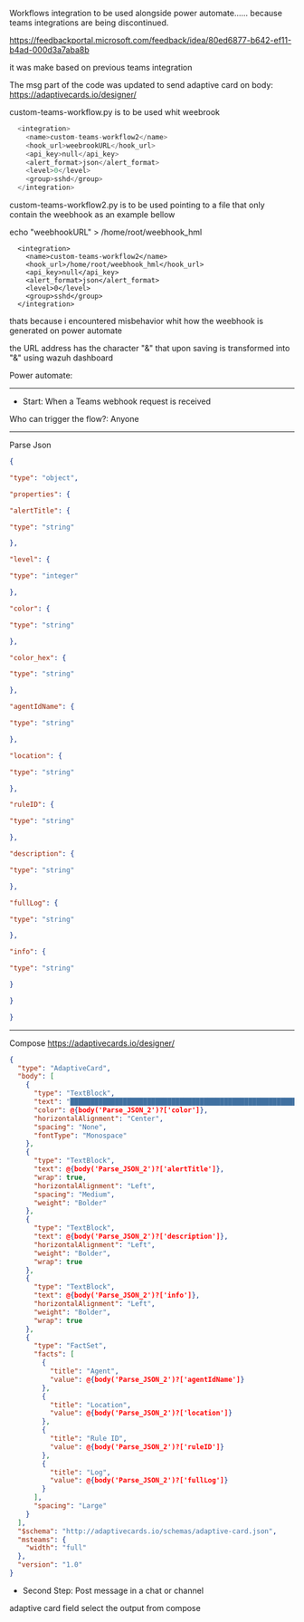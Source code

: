 Workflows integration to be used alongside power automate...... because teams integrations are being discontinued.

https://feedbackportal.microsoft.com/feedback/idea/80ed6877-b642-ef11-b4ad-000d3a7aba8b

it was make based on previous teams integration

The msg part of the code was updated to send adaptive card on body: https://adaptivecards.io/designer/

custom-teams-workflow.py is to be used whit weebrook

```python
  <integration> 
    <name>custom-teams-workflow2</name>
    <hook_url>weebrookURL</hook_url>
    <api_key>null</api_key>
    <alert_format>json</alert_format> 
    <level>0</level>
    <group>sshd</group>
  </integration>
```


custom-teams-workflow2.py is to be used pointing to a file that only contain the weebhook as an example bellow

echo "weebhookURL" > /home/root/weebhook_hml

```ptthon
  <integration> 
    <name>custom-teams-workflow2</name>
    <hook_url>/home/root/weebhook_hml</hook_url>
    <api_key>null</api_key>
    <alert_format>json</alert_format> 
    <level>0</level>
    <group>sshd</group>
  </integration>
```

thats because i encountered misbehavior whit how the weebhook is generated on power automate

the URL address has the character "&" that upon saving is transformed into  "&amp;" using wazuh dashboard


Power automate:

---


- Start: When a Teams webhook request is received

Who can trigger the flow?:  Anyone

---

Parse Json
```json
{

"type": "object",

"properties": {

"alertTitle": {

"type": "string"

},

"level": {

"type": "integer"

},

"color": {

"type": "string"

},

"color_hex": {

"type": "string"

},

"agentIdName": {

"type": "string"

},

"location": {

"type": "string"

},

"ruleID": {

"type": "string"

},

"description": {

"type": "string"

},

"fullLog": {

"type": "string"

},

"info": {

"type": "string"

}

}

}
```

---

Compose
https://adaptivecards.io/designer/
```json
{
  "type": "AdaptiveCard",
  "body": [
    {
      "type": "TextBlock",
      "text": "██████████████████████████████████████████████████████████████████",
      "color": @{body('Parse_JSON_2')?['color']},
      "horizontalAlignment": "Center",
      "spacing": "None",
      "fontType": "Monospace"
    },
    {
      "type": "TextBlock",
      "text": @{body('Parse_JSON_2')?['alertTitle']},
      "wrap": true,
      "horizontalAlignment": "Left",
      "spacing": "Medium",
      "weight": "Bolder"
    },
    {
      "type": "TextBlock",
      "text": @{body('Parse_JSON_2')?['description']},
      "horizontalAlignment": "Left",
      "weight": "Bolder",
      "wrap": true
    },
    {
      "type": "TextBlock",
      "text": @{body('Parse_JSON_2')?['info']},
      "horizontalAlignment": "Left",
      "weight": "Bolder",
      "wrap": true
    },
    {
      "type": "FactSet",
      "facts": [
        {
          "title": "Agent",
          "value": @{body('Parse_JSON_2')?['agentIdName']}
        },
        {
          "title": "Location",
          "value": @{body('Parse_JSON_2')?['location']}
        },
        {
          "title": "Rule ID",
          "value": @{body('Parse_JSON_2')?['ruleID']}
        },
        {
          "title": "Log",
          "value": @{body('Parse_JSON_2')?['fullLog']}
        }
      ],
      "spacing": "Large"
    }
  ],
  "$schema": "http://adaptivecards.io/schemas/adaptive-card.json",
  "msteams": {
    "width": "full"
  },
  "version": "1.0"
}
```


- Second Step: Post message in a chat or channel

adaptive card field select the output from compose
